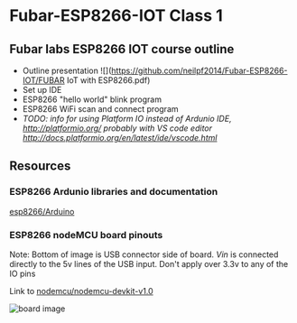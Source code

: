 # **Fubar-ESP8266-IOT Class 1**
## Fubar labs ESP8266 IOT course outline
- Outline presentation ![](https://github.com/neilpf2014/Fubar-ESP8266-IOT/FUBAR IoT with ESP8266.pdf) 
- Set up IDE
- ESP8266 "hello world" blink program
- ESP8266 WiFi scan and connect program
- *TODO: info for using Platform IO instead of Ardunio IDE, http://platformio.org/ probably with VS code editor http://docs.platformio.org/en/latest/ide/vscode.html*


## Resources

### ESP8266 Ardunio libraries and documentation

[esp8266/Arduino](https://github.com/esp8266/Arduino)

### ESP8266 nodeMCU board pinouts

Note: Bottom of image is USB connector side of board.  *Vin* is connected directly to the 5v lines of the USB input. Don't apply over 3.3v to any of the IO pins

Link to [nodemcu/nodemcu-devkit-v1.0](https://github.com/nodemcu/nodemcu-devkit-v1.0)

![board image](https://raw.githubusercontent.com/nodemcu/nodemcu-devkit-v1.0/master/Documents/NODEMCU_DEVKIT_V1.0_PINMAP.png)

